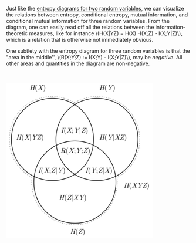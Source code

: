 <p>Just like the <a title="Entropy Diagrams for Two Random Variables" href="https://canvas.uva.nl/courses/2205/pages/entropy-diagrams-for-two-random-variables" data-api-endpoint="https://canvas.uva.nl/api/v1/courses/2205/pages/entropy-diagrams-for-two-random-variables" data-api-returntype="Page">entropy diagrams for two random variables</a>, we can visualize the relations between entropy, conditional entropy, mutual information, and conditional mutual information for three random variables. From the diagram, one can easily read off all the relations between the information-theoretic measures, like for instance \(H(X|YZ) = H(X) -I(X;Z) - I(X;Y|Z)\), which is a relation that is otherwise not immediately obvious.</p>
<p>One subtlety with the entropy diagram for three random variables is that the "area in the middle'', \(R(X;Y;Z) := I(X;Y) - I(X;Y|Z)\), may be <i>negative</i>. All other areas and quantities in the diagram are non-negative.</p>
<p> </p>
<p><img src="/docs/public/img/577750?verifier=K7I1ESSiWZElS53cJ247HhqadwhmC9IdVbEIsiQP" alt="EntropyDiagram3RVs.png" width="400" height="423" data-api-endpoint="https://canvas.uva.nl/api/v1/courses/2205/files/577750" data-api-returntype="File"></p>